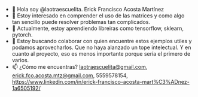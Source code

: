 - 👋 Hola soy @laotraescuelita. Erick Francisco Acosta Martínez
- 👀 Estoy interesado en comprender el uso de las matrices y como algo tan sencillo puede resolver problemas tan complicados.
- 🌱 Actualmente, estoy aprendiendo libreiras como tensorflow, sklearn, pytorch.
- 💞️ Estoy buscando colaborar con quien encuentre estos ejemplos utiles y podamos aprovecharlos. Que no haya alanzado un tope intelectual. Y en cuanto al proyecto,
eso es menos importante porque sería el primero de varios.
- 📫 ¿Cómo me encuentras? 
laotraescuelita@gmail.com,
erick.fco.acosta.mtz@gmail.com,
5559578154,
https://www.linkedin.com/in/erick-francisco-acosta-mart%C3%ADnez-1a6505192/

